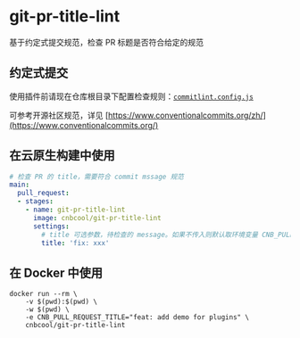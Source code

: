 # git-pr-title-lint

基于约定式提交规范，检查 PR 标题是否符合给定的规范

## 约定式提交

使用插件前请现在仓库根目录下配置检查规则：[`commitlint.config.js`](https://commitlint.js.org/#/reference-configuration)

可参考开源社区规范，详见 [https://www.conventionalcommits.org/zh/](https://www.conventionalcommits.org/)

## 在云原生构建中使用

```yaml
# 检查 PR 的 title，需要符合 commit mssage 规范
main:
  pull_request:
  - stages:
    - name: git-pr-title-lint
      image: cnbcool/git-pr-title-lint
      settings:
        # title 可选参数，待检查的 message。如果不传入则默认取环境变量 CNB_PULL_REQUEST_TITLE
        title: 'fix: xxx'
```

## 在 Docker 中使用

```shell
docker run --rm \
    -v $(pwd):$(pwd) \
    -w $(pwd) \
    -e CNB_PULL_REQUEST_TITLE="feat: add demo for plugins" \
    cnbcool/git-pr-title-lint
```
